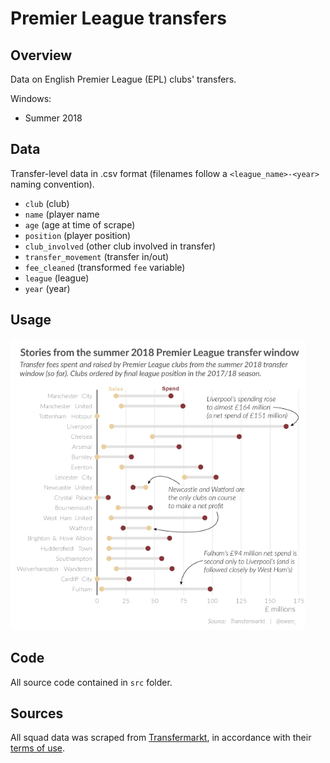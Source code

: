 Premier League transfers
================

Overview
--------

Data on English Premier League (EPL) clubs' transfers.

Windows:

-   Summer 2018

Data
----

Transfer-level data in .csv format (filenames follow a `<league_name>-<year>` naming convention).

-   `club` (club)
-   `name` (player name
-   `age` (age at time of scrape)
-   `position` (player position)
-   `club_involved` (other club involved in transfer)
-   `transfer_movement` (transfer in/out)
-   `fee_cleaned` (transformed `fee` variable)
-   `league` (league)
-   `year` (year)

Usage
-----

<img src="./figures/premier-league-transfer-spend-2018-web.png" width="471" />

Code
----

All source code contained in `src` folder.

Sources
-------

All squad data was scraped from [Transfermarkt](https://www.transfermarkt.co.uk/), in accordance with their [terms of use](https://www.transfermarkt.co.uk/intern/anb).